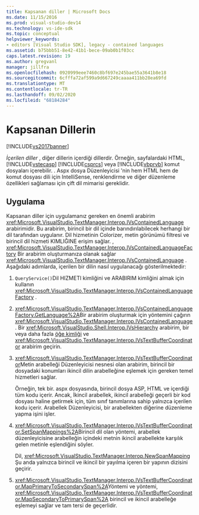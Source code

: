 ```yaml
---
title: Kapsanan diller | Microsoft Docs
ms.date: 11/15/2016
ms.prod: visual-studio-dev14
ms.technology: vs-ide-sdk
ms.topic: conceptual
helpviewer_keywords:
- editors [Visual Studio SDK], legacy - contained languages
ms.assetid: b75bbb51-8e42-41b1-bece-09ab0b1f03cc
caps.latest.revision: 19
ms.author: gregvanl
manager: jillfra
ms.openlocfilehash: 0920999eee7460c8bf697e245bae55a3641b8e18
ms.sourcegitcommit: 6cfffa72af599a9d667249caaaa411bb28ea69fd
ms.translationtype: MT
ms.contentlocale: tr-TR
ms.lasthandoff: 09/02/2020
ms.locfileid: "68184284"
---
```

# <a name="contained-languages"></a>Kapsanan Dillerin
[!INCLUDE[vs2017banner](../includes/vs2017banner.md)] 

*İçerilen diller* , diğer dillerin içerdiği dillerdir. Örneğin, sayfalardaki HTML, [!INCLUDE[vstecasp](../includes/vstecasp-md.md)] [!INCLUDE[csprcs](../includes/csprcs-md.md)] veya [!INCLUDE[vbprvb](../includes/vbprvb-md.md)] komut dosyaları içerebilir. . Aspx dosya Düzenleyicisi 'nin hem HTML hem de komut dosyası dili için IntelliSense, renklendirme ve diğer düzenleme özellikleri sağlaması için çift dil mimarisi gereklidir.  
  
## <a name="implementation"></a>Uygulama  
 Kapsanan diller için uygulamanız gereken en önemli arabirim <xref:Microsoft.VisualStudio.TextManager.Interop.IVsContainedLanguage> arabirimidir. Bu arabirim, birincil bir dil içinde barındırılabilecek herhangi bir dil tarafından uygulanır. Dil hizmetinin Colorizer, metin görünümü filtresi ve birincil dil hizmeti KIMLIĞINE erişim sağlar. , <xref:Microsoft.VisualStudio.TextManager.Interop.IVsContainedLanguageFactory> Bir arabirim oluşturmanıza olanak sağlar <xref:Microsoft.VisualStudio.TextManager.Interop.IVsContainedLanguage> . Aşağıdaki adımlarda, içerilen bir dilin nasıl uygulanacağı gösterilmektedir:  
  
1. `QueryService()`Dil HIZMETI kimliğini ve ARABIRIM kimliğini almak için kullanın <xref:Microsoft.VisualStudio.TextManager.Interop.IVsContainedLanguageFactory> .  
  
2. <xref:Microsoft.VisualStudio.TextManager.Interop.IVsContainedLanguageFactory.GetLanguage%2A>Bir arabirim oluşturmak için yöntemini çağırın <xref:Microsoft.VisualStudio.TextManager.Interop.IVsContainedLanguage> . Bir <xref:Microsoft.VisualStudio.Shell.Interop.IVsHierarchy> arabirim, bir veya daha fazla [öğe kimliği](<xref:Microsoft.VisualStudio.VSConstants.VSITEMID>) ve <xref:Microsoft.VisualStudio.TextManager.Interop.IVsTextBufferCoordinator> arabirim geçirin.  
  
3. <xref:Microsoft.VisualStudio.TextManager.Interop.IVsTextBufferCoordinator>Metin arabelleği Düzenleyicisi nesnesi olan arabirim, birincil bir dosyadaki konumları ikincil dilin arabelleğine eşlemek için gereken temel hizmetleri sağlar.  
  
     Örneğin, tek bir. aspx dosyasında, birincil dosya ASP, HTML ve içerdiği tüm kodu içerir. Ancak, İkincil arabellek, ikincil arabelleği geçerli bir kod dosyası haline getirmek için, tüm sınıf tanımlarına sahip yalnızca içerilen kodu içerir. Arabellek Düzenleyicisi, bir arabellekten diğerine düzenleme yapma işini işler.  
  
4. <xref:Microsoft.VisualStudio.TextManager.Interop.IVsTextBufferCoordinator.SetSpanMappings%2A>Birincil dil olan yöntemi, arabellek düzenleyicisine arabelleğin içindeki metnin ikincil arabellekte karşılık gelen metinle eşlendiğini söyler.  
  
     Dil, <xref:Microsoft.VisualStudio.TextManager.Interop.NewSpanMapping> Şu anda yalnızca birincil ve ikincil bir yayılma içeren bir yapının dizisini geçirir.  
  
5. <xref:Microsoft.VisualStudio.TextManager.Interop.IVsTextBufferCoordinator.MapPrimaryToSecondarySpan%2A>Yöntemi ve yöntemi, <xref:Microsoft.VisualStudio.TextManager.Interop.IVsTextBufferCoordinator.MapSecondaryToPrimarySpan%2A> birincil ve ikincil arabelleğe eşlemeyi sağlar ve tam tersi de geçerlidir.
